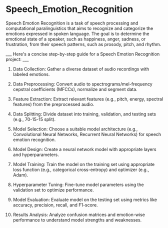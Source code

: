 # Speech_Emotion_Recognition
Speech Emotion Recognition is a task of speech processing and computational paralinguistics that aims to recognize and categorize the emotions expressed in spoken language. The goal is to determine the emotional state of a speaker, such as happiness, anger, sadness, or frustration, from their speech patterns, such as prosody, pitch, and rhythm.


___ Here's a concise step-by-step guide for a Speech Emotion Recognition project: ___

1. Data Collection: Gather a diverse dataset of audio recordings with labeled emotions.

2. Data Preprocessing: Convert audio to spectrograms/mel-frequency cepstral coefficients (MFCCs), normalize and segment data.

3. Feature Extraction: Extract relevant features (e.g., pitch, energy, spectral features) from the preprocessed audio.

4. Data Splitting: Divide dataset into training, validation, and testing sets (e.g., 70-15-15 split).

5. Model Selection: Choose a suitable model architecture (e.g., Convolutional Neural Networks, Recurrent Neural Networks) for speech emotion recognition.

6. Model Design: Create a neural network model with appropriate layers and hyperparameters.

7. Model Training: Train the model on the training set using appropriate loss function (e.g., categorical cross-entropy) and optimizer (e.g., Adam).

8. Hyperparameter Tuning: Fine-tune model parameters using the validation set to optimize performance.

9. Model Evaluation: Evaluate model on the testing set using metrics like accuracy, precision, recall, and F1-score.

10. Results Analysis: Analyze confusion matrices and emotion-wise performance to understand model strengths and weaknesses.
